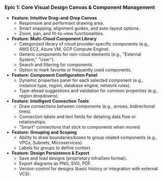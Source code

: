 ### Epic 1: Core Visual Design Canvas & Component Management

- **Feature: Intuitive Drag-and-Drop Canvas**
  - Responsive and performant drawing area.
  - Smart snapping, alignment guides, and auto-layout options.
  - Zoom, pan, and fit-to-view functionalities.
- **Feature: Multi-Cloud Component Library**
  - Categorized library of cloud provider-specific components (e.g., AWS EC2, Azure VM, GCP Compute Engine).
  - Generic components for non-cloud elements (e.g., "External System," "User").
  - Search and filtering for components.
  - Option to mark favorite or frequently used components.
- **Feature: Component Configuration Panel**
  - Dynamic properties panel for each selected component (e.g., instance type, region, database engine, network rules).
  - Type-ahead suggestions and validation for common properties (e.g., region dropdowns).
- **Feature: Intelligent Connection Tools**
  - Draw connections between components (e.g., arrows, bidirectional lines).
  - Connection labels and text fields for detailing data flow or relationships.
  - "Smart" connections that stick to components when moved.
- **Feature: Grouping and Scoping**
  - Ability to draw boundaries/boxes to group related components (e.g., VPCs, Subnets, Microservices).
  - Labels for groups to define context.
- **Feature: Design Persistence & Export**
  - Save and load designs (proprietary InfraGeni format).
  - Export diagrams as PNG, SVG, PDF.
  - Version control for designs (basic history or integration with external VCS).
